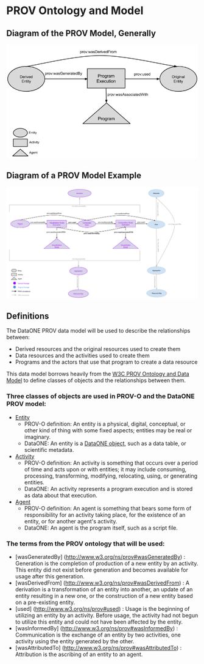 PROV Ontology and Model
=======================

Diagram of the PROV Model, Generally
------------------------------------
![PROV Model Diagram](images/PROV_Annotation_Diagram.png)


Diagram of a PROV Model Example
------------------------------------
![PROV Model Diagram](images/PROV_Annotation_Diagram_Example.png)


Definitions
-----------
The DataONE PROV data model will be used to describe the relationships between:
* Derived resources and the original resources used to create them
* Data resources and the activities used to create them
* Programs and the actors that use that program to create a data resource

This data model borrows heavily from the [W3C PROV Ontology and Data Model](http://www.w3.org/TR/prov-o/) to define classes of objects and the relationships between them. 

### Three classes of objects are used in PROV-O and the DataONE PROV model:
* [Entity](http://www.w3.org/TR/2013/REC-prov-o-20130430/#Entity)
	+ PROV-O definition: An entity is a physical, digital, conceptual, or other kind of thing with some fixed aspects; entities may be real or imaginary.
	+ DataONE: An entity is a [DataONE object](http://mule1.dataone.org/ArchitectureDocs-current/overview.html), such as a data table, or scientific metadata.
* [Activity](http://www.w3.org/TR/2013/REC-prov-o-20130430/#Activity)
	+ PROV-O definition: An activity is something that occurs over a period of time and acts upon or with entities; it may include consuming, processing, transforming, modifying, relocating, using, or generating entities.
	+ DataONE: An activity represents a program execution and is stored as data about that execution.
* [Agent](http://www.w3.org/TR/2013/REC-prov-o-20130430/#Agent)
	+ PROV-O definition: An agent is something that bears some form of responsibility for an activity taking place, for the existence of an entity, or for another agent's activity.
	+ DataONE: An agent is the program itself, such as a script file.
	
### The terms from the PROV ontology that will be used:
   * [wasGeneratedBy] (http://www.w3.org/ns/prov#wasGeneratedBy) : Generation is the completion of production of a new entity by an activity. This entity did not exist before generation and becomes available for usage after this generation.
   * [wasDerivedFrom] (http://www.w3.org/ns/prov#wasDerivedFrom) : A derivation is a transformation of an entity into another, an update of an entity resulting in a new one, or the construction of a new entity based on a pre-existing entity.
   * [used] (http://www.w3.org/ns/prov#used) : Usage is the beginning of utilizing an entity by an activity. Before usage, the activity had not begun to utilize this entity and could not have been affected by the entity.
   * [wasInformedBy] (http://www.w3.org/ns/prov#wasInformedBy) : Communication is the exchange of an entity by two activities, one activity using the entity generated by the other.
   * [wasAttributedTo] (http://www.w3.org/ns/prov#wasAttributedTo) : Attribution is the ascribing of an entity to an agent.